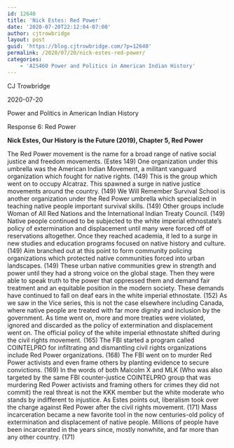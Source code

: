 ```yaml
---
id: 12640
title: 'Nick Estes: Red Power'
date: '2020-07-20T22:12:04-07:00'
author: cjtrowbridge
layout: post
guid: 'https://blog.cjtrowbridge.com/?p=12640'
permalink: /2020/07/20/nick-estes-red-power/
categories:
    - 'AIS460 Power and Politics in American Indian History'
---
```


CJ Trowbridge

2020-07-20

Power and Politics in American Indian History

Response 6: Red Power

**Nick Estes, Our History is the Future (2019), Chapter 5, Red Power**

 The Red Power movement is the name for a broad range of native social justice and freedom movements. (Estes 149) One organization under this umbrella was the American Indian Movement, a militant vanguard organization which fought for native rights. (149) This is the group which went on to occupy Alcatraz. This spawned a surge in native justice movements around the country. (149) We Will Remember Survival School is another organization under the Red Power umbrella which specialized in teaching native people important survival skills. (149) Other groups include Woman of All Red Nations and the International Indian Treaty Council. (149) Native people continued to be subjected to the white imperial ethnostate’s policy of extermination and displacement until many were forced off of reservations altogether. Once they reached academia, it led to a surge in new studies and education programs focused on native history and culture. (149) Aim branched out at this point to form community policing organizations which protected native communities forced into urban landscapes. (149) These urban native communities grew in strength and power until they had a strong voice on the global stage. Then they were able to speak truth to the power that oppressed them and demand fair treatment and an equitable position in the modern society. These demands have continued to fall on deaf ears in the white imperial ethnostate. (152) As we saw in the Vice series, this is not the case elsewhere including Canada, where native people are treated with far more dignity and inclusion by the government. As time went on, more and more treaties were violated, ignored and discarded as the policy of extermination and displacement went on. The official policy of the white imperial ethnostate shifted during the civil rights movement. (165) The FBI started a program called COINTELPRO for infiltrating and dismantling civil rights organizations include Red Power organizations. (168) The FBI went on to murder Red Power activists and even frame others by planting evidence to secure convictions. (169) In the words of both Malcolm X and MLK (Who was also targeted by the same FBI counter-justice COINTELPRO group that was murdering Red Power activists and framing others for crimes they did not commit) the real threat is not the KKK member but the white moderate who stands by indifferent to injustice. As Estes points out, liberalism took over the charge against Red Power after the civil rights movement. (171) Mass incarceration became a new favorite tool in the now centuries-old policy of extermination and displacement of native people. Millions of people have been incarcerated in the years since, mostly nonwhite, and far more than any other country. (171)